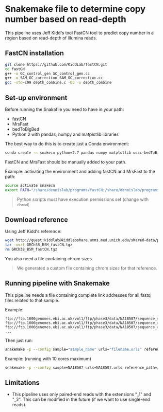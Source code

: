 # Snakemake file to determine copy number based on read-depth 

This pipeline uses Jeff Kidd's tool FastCN tool to predict copy number in a region based on read-depth of Illumina reads.

## FastCN installation

```bash
git clone https://github.com/KiddLab/fastCN.git
cd fastCN
g++ -o GC_control_gen GC_control_gen.cc
g++ -o SAM_GC_correction SAM_GC_correction.cc
gcc -std=c99 depth_combine.c -O3 -o depth_combine
```

## Set-up environment

Before running the Snakafile you need to have in your path:
- fastCN 
- MrsFast
- bedToBigBed
- Python 2 with pandas, numpy and matplotlib libraries

The best way to do this is to create just a Conda environment:
```bash
conda create -n snakecn python=2.7 pandas numpy matplotlib ucsc-bedToBigBed
```

FastCN and MrsFast should be manually added to your path. 

Example: activating the environment and adding fastCN and MrsFast to the path:
```bash
source activate snakecn
export PATH="/share/dennislab/programs/fastCN:/share/dennislab/programs/mrsfast/:$PATH"
```

> Python scripts must have execution permissions set (change with `chmod`)

## Download reference

Using Jeff Kidd's reference:
```bash
wget http://guest:kiddlab@kiddlabshare.umms.med.umich.edu/shared-data/public-data/fastCN/GRCh38_BSM_fastCN.tgz
tar -xvzf GRCh38_BSM_fastCN.tgz
rm GRCh38_BSM_fastCN.tgz
```

You also need a file containing chrom sizes. 

> We generated a custom file containing chrom sizes for that reference.

## Running pipeline with Snakemake

This pipeline needs a file containing complete link addresses for all fastq files related to that sample. 

Example:
```
ftp://ftp.1000genomes.ebi.ac.uk/vol1/ftp/phase3/data/NA18507/sequence_read/ERR002346_2.filt.fastq.gz
ftp://ftp.1000genomes.ebi.ac.uk/vol1/ftp/phase3/data/NA18507/sequence_read/ERR002351_2.filt.fastq.gz
ftp://ftp.1000genomes.ebi.ac.uk/vol1/ftp/phase3/data/NA18507/sequence_read/ERR002346.filt.fastq.gz
...
``` 

Then just run:
```bash
snakemake -p --config sample="sample_name" urls="filename.urls" reference_path="path/to/referece" chrom_sizes="path/to/chromsizes" 
```

Example: (running with 10 cores maximum)
```bash
snakemake -p --config sample=NA18507 urls=NA18507.urls reference_path=/share/dennislab/databases/assemblies/GRCh38/GRCh38_BSM_fastCN chrom_sizes=/share/dennislab/databases/assemblies/GRCh38/GRCh38_BSM_fastCN/ref/GRCh38_BSM.chromsizes -j 10
```

## Limitations

- This pipeline uses only paired-end reads with the extensions "_1" and "_2". This can be modified in the future (if we want to use single-end reads).

